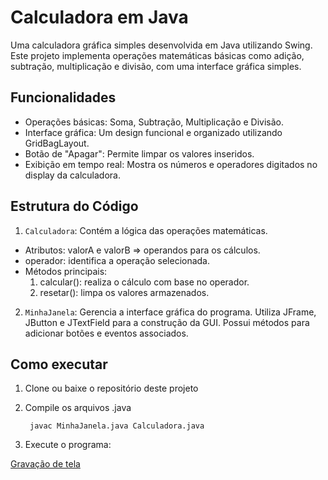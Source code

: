 # Calculadora em Java

Uma calculadora gráfica simples desenvolvida em Java utilizando Swing. Este projeto implementa operações matemáticas básicas como adição, subtração, multiplicação e divisão, com uma interface gráfica simples.

## Funcionalidades

- Operações básicas: Soma, Subtração, Multiplicação e Divisão.
- Interface gráfica: Um design funcional e organizado utilizando GridBagLayout.
- Botão de "Apagar": Permite limpar os valores inseridos.
- Exibição em tempo real: Mostra os números e operadores digitados no display da calculadora.

## Estrutura do Código

1. `Calculadora`: Contém a lógica das operações matemáticas.      
- Atributos: valorA e valorB => operandos para os cálculos.
- operador: identifica a operação selecionada.
- Métodos principais:
  1. calcular(): realiza o cálculo com base no operador.
  2. resetar(): limpa os valores armazenados.
     
2. `MinhaJanela`: Gerencia a interface gráfica do programa. Utiliza JFrame, JButton e JTextField para a construção da GUI. Possui métodos para adicionar botões e eventos associados.

## Como executar

1. Clone ou baixe o repositório deste projeto

2. Compile os arquivos .java

        javac MinhaJanela.java Calculadora.java
   
4. Execute o programa:
   
[Gravação de tela](https://github.com/user-attachments/assets/6a55ab51-bb80-483e-b372-8e529aa8cef8)
